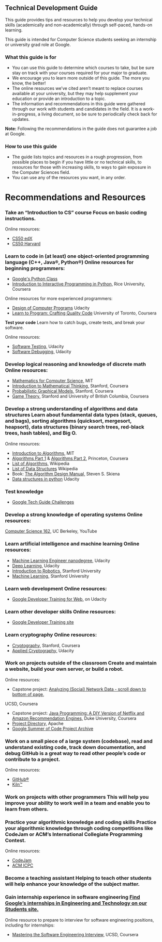 ## Technical Development Guide

This guide provides tips and resources to help you develop your technical skills (academically and non-academically) through self-paced, hands-on learning.

This guide is intended for Computer Science students seeking an internship or university grad role at Google.

### What this guide is for

- You can use this guide to determine which courses to take, but be sure stay on track with your courses required for your major to graduate.
- We encourage you to learn more outside of this guide. The more you know, the better!
- The online resources we’ve cited aren’t meant to replace courses available at your university, but they may help supplement your education or provide an introduction to a topic.
- The information and recommendations in this guide were gathered through our work with students and candidates in the field. It is a work-in-progress, a living document, so be sure to periodically check back for updates.

**Note:** Following the recommendations in the guide does not guarantee a job at Google.

### How to use this guide

- The guide lists topics and resources in a rough progression, from possible places to begin if you have little or no technical skills, to resources for those with increasing skills, to ways to gain exposure in the Computer Sciences field.
- You can use any of the resources you want, in any order.

# Recommendations and Resources

### **Take an “Introduction to CS” course** Focus on basic coding instructions.

Online resources:

- [CS50 edX](https://courses.edx.org/courses/course-v1:HarvardX+CS50+X/course/)
- [CS50 Harvard](https://cs50.harvard.edu/2018/fall/weeks/)

### **Learn to code in (at least) one object-oriented programming language (C++, Java®, Python®)** Online resources for beginning programmers:

- [Google's Python Class](https://developers.google.com/edu/python/)
- [Introduction to Interactive Programming in Python,](https://www.coursera.org/learn/interactive-python-1) Rice University, Coursera

Online resources for more experienced programmers:

- [Design of Computer Programs](https://www.udacity.com/course/design-of-computer-programs--cs212) Udacity
- [Learn to Program: Crafting Quality Code](https://www.coursera.org/learn/program-code) University of Toronto, Coursera

 **Test your code** Learn how to catch bugs, create tests, and break your software.

Online resources:

- [Software Testing,](https://www.udacity.com/course/software-testing--cs258) Udacity
- [Software Debugging,](https://www.udacity.com/course/software-debugging--cs259) Udacity

### **Develop logical reasoning and knowledge of discrete math** Online resources:

- [Mathematics for Computer Science,](https://ocw.mit.edu/courses/electrical-engineering-and-computer-science/6-042j-mathematics-for-computer-science-fall-2010/index.htm) MIT
- [Introduction to Mathematical Thinking,](https://www.coursera.org/learn/mathematical-thinking) Stanford, Coursera
- [Probabilistic Graphical Models,](https://www.coursera.org/course/pgm) Stanford, Coursera
- [Game Theory,](https://www.coursera.org/course/gametheory) Stanford and University of British Columbia, Coursera

### **Develop a strong understanding of algorithms and data structures** Learn about fundamental data types (stack, queues, and bags), sorting algorithms (quicksort, mergesort, heapsort), data structures (binary search trees, red-black trees, hash tables), and Big O.

Online resources:

- [Introduction to Algorithms,](https://ocw.mit.edu/courses/electrical-engineering-and-computer-science/6-006-introduction-to-algorithms-spring-2008/index.htm) MIT
- [Algorithms Part 1](https://www.coursera.org/course/algs4partI) & [Algorithms Part 2,](https://www.coursera.org/course/algs4partII) Princeton, Coursera
- [List of Algorithms,](https://en.wikipedia.org/wiki/List_of_algorithms) Wikipedia
- [List of Data Structures](https://en.wikipedia.org/wiki/List_of_data_structures) Wikipedia
- Book: [The Algorithm Design Manual,](https://www.goodreads.com/book/show/425208.The_Algorithm_Design_Manual) Steven S. Skiena
- [Data structures in python](https://eu.udacity.com/course/data-structures-and-algorithms-in-python--ud513) Udacity


### Test knowledge

- [Google Tech Guide Challenges](https://techdevguide.withgoogle.com/paths/)

### **Develop a strong knowledge of operating systems** Online resources:

[Computer Science 162,](https://www.youtube.com/watch?v=XgQo4JkN4Bw&list=PL3289DD0D0F0CD4A3) UC Berkeley, YouTube

### **Learn artificial intelligence and machine learning** Online resources:

- [Machine Learning Engineer nanodegree,](https://www.udacity.com/course/machine-learning-engineer-nanodegree--nd009) Udacity
- [Deep Learning,](https://www.udacity.com/course/deep-learning--ud730) Udacity
- [Introduction to Robotics,](https://see.stanford.edu/Course/CS223A) Stanford University
- [Machine Learning,](https://see.stanford.edu/Course/CS229) Stanford University

### **Learn web development** Online resources:

- [Google Developer Training for Web,](https://developers.google.com/training/web/) on Udacity

### **Learn other developer skills** Online resources:

- [Google Developer Training site](https://developers.google.com/training/)

### **Learn cryptography** Online resources:

- [Cryptography,](https://www.coursera.org/course/crypto) Stanford, Coursera
- [Applied Cryptography,](https://www.udacity.com/course/applied-cryptography--cs387) Udacity

### **Work on projects outside of the classroom** Create and maintain a website, build your own server, or build a robot.

Online resources:

- Capstone project: [Analyzing (Social) Network Data - scroll down to bottom of page,](https://www.coursera.org/specializations/java-object-oriented)

UCSD, Coursera
- Capstone project: [Java Programming: A DIY Version of Netflix and Amazon Recommendation Engines,](https://www.coursera.org/learn/java-programming-recommender) Duke University, Coursera
- [Project Directory,](https://projects.apache.org/) Apache
- [Google Summer of Code Project Archive](https://www.google-melange.com/gsoc/homepage/google/gsoc2013)

### **Work on a small piece of a large system (codebase), read and understand existing code, track down documentation, and debug** GitHub is a great way to read other people’s code or contribute to a project.

Online resources:

- [GitHub®](https://github.com/)
- [Kiln™](https://www.fogcreek.com/kiln/)

### **Work on projects with other programmers** This will help you improve your ability to work well in a team and enable you to learn from others.

### **Practice your algorithmic knowledge and coding skills** Practice your algorithmic knowledge through coding competitions like CodeJam or ACM’s International Collegiate Programming Contest.

Online resources:

- [CodeJam](https://code.google.com/codejam/)
- [ACM ICPC](https://icpc.baylor.edu/)

### **Become a teaching assistant** Helping to teach other students will help enhance your knowledge of the subject matter.

### **Gain internship experience in software engineering** [Find Google’s internships in Engineering and Technology on our Students site.](https://www.google.com/about/careers/students/engineering-and-technical-internships/)

Online resource to prepare to interview for software engineering positions, including for internships:

- [Mastering the Software Engineering Interview,](https://www.coursera.org/learn/cs-tech-interview) UCSD, Coursera
